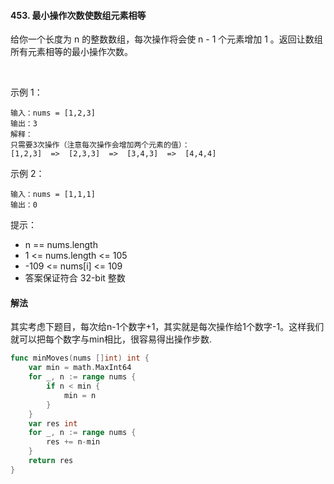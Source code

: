 #### 453. 最小操作次数使数组元素相等
给你一个长度为 n 的整数数组，每次操作将会使 n - 1 个元素增加 1 。返回让数组所有元素相等的最小操作次数。

 

示例 1：
```
输入：nums = [1,2,3]
输出：3
解释：
只需要3次操作（注意每次操作会增加两个元素的值）：
[1,2,3]  =>  [2,3,3]  =>  [3,4,3]  =>  [4,4,4]
```
示例 2：
```
输入：nums = [1,1,1]
输出：0
```

提示：

- n == nums.length
- 1 <= nums.length <= 105
- -109 <= nums[i] <= 109
- 答案保证符合 32-bit 整数

#### 解法
其实考虑下题目，每次给n-1个数字+1，其实就是每次操作给1个数字-1。这样我们就可以把每个数字与min相比，很容易得出操作步数.
```go
func minMoves(nums []int) int {
    var min = math.MaxInt64
    for _, n := range nums {
        if n < min {
            min = n
        }
    }
    var res int 
    for _, n := range nums {
        res += n-min
    }
    return res 
}
```